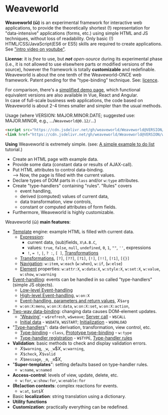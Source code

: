 # Weaveworld

**Weaveworld (ῶ)** is an experimental framework for interactive web applications, to provide the theoretically shortest (!) representation for "data-intensive" applications (forms, etc.) using simple HTML and JS techniques, without loss of readability. Only basic (!) HTML/CSS/JavaScript(ES6 or ES5) skills are required to create applications.
See ["intro video on youtube"](https://www.youtube.com/watch?v=BXQTlsFtl6o).

**License**: it is _free_ to use, but _**not** open-source_ during its experimental phase (i.e., it is not allowed to use elsewhere parts or modified versions of the source), however the framework is totally **customizable** and redefinable. Weaveworld is about the one tenth of the Weaveworld-ONCE web framework. Patent pending for the "type-binding" technique. See: [licence](LICENSE).

For comparison, there's a [simplified demo page](demo/todo), which functional equivalent versions are also available in Vue, React and Angular.    
In case of full-scale business web applications, the code based on Weaveworld is about 2-4 times smaller and simpler than the usual methods.

Usage (where VERSION: MAJOR.MINOR.DATE; suggested use: MAJOR.MINOR, e.g., .../`Weaveworld@0.12/`...)
```html
<script src="https://cdn.jsdelivr.net/gh/weaveworld/Weaveworld@VERSION/w.min.js"></script>
<link href="https://cdn.jsdelivr.net/gh/weaveworld/Weaveworld@VERSION/w.css" rel="stylesheet"/>
```

**Using** Weaveworld is extremely simple. (see: [A simple example to do list](demo/simple-todo) tutorial.)
* Create an HTML page with example data.
* Provide some data (constant data or results of AJAX-call).
* Put HTML attributes to control data-binding.    
--> Now, the page is filled with the current values.
* Declare types of DOM parts in `class` and/or `w:type` attributes.
* Create "type-handlers" containing "rules". "Rules" covers
  * event handling,
  * derived (computed) values of current data,
  * data transformation, view controls,
  * constant or computed attributes of form fields.
* Furthermore, Weaveworld is highly customizable.

Weaveworld (ῶ) **main features**:
* [Template](doc/doc-1-template.md) engine: example HTML is filled with current data.  
  * [Expression](doc/doc-1-template.md#template-expressions): 
    * current data, (sub)fields, `X\A.B.C`, 
    * values: `true`, `false`, `null`, `undefined`, `0`, `1`, `""`, `''`, expressions
    * `!`, `= !`, `|`, `? :`, `[ ]`, [Transformations](doc/doc-1-template.md#transformations)
  * [Transformations](doc/doc-1-template.md#transformations), `[?]`, `[??]`, `[?1]`, `[!]`, `[!!]`, `[!1]`, `[{}]`
  * [Navigation](doc/doc-1-template.md#navigation-condition-iteration): `w:item`, `w:each` (`w:when`), `w:if`, (`w:else`)
  * [Element](doc/doc-1-template.md#property-like-controls) properties: `w:attr:X`, `w:data:X`, `w:style:X`, `w:set:X`, `w:value`, `w:show`, `w:warning`
* [Event-handling](doc/doc-2-event.md): events can be handled in so called "type-handlers" (simple JS objects).
  * [Low-level Event-handling](doc/doc-2-event.md#low-level-event-handling)
  * [High-level Event-handling](doc/doc-2-event.md#high-level-event-handling), `w:on:X`
  * [Event-handling, parameters and return values](doc/doc-2-event.md#event-handling-parameters-and-return-values), _X_`$arg` 
  * `w:on:X:menu`, `w:on:X:data`, `w:on:X:set`, `w:on:X:action`,
* [Two-way data-binding](doc/doc-3-data-binding.md): changing data causes DOM-element updates.
  * ['Weaving'](doc/doc-3-data-binding.md#weaving---wweave) - `w$refresh`, `w$weave`; [Server call](doc/doc-3-data-binding.md#server-call) - `W$CALL`
  * [Initial data](doc/doc-3-data-binding.md#initial-data) - `W$DATA`, `W$START`; [Initialization](doc/doc-3-data-binding.md#initializing) - `W$ONLOAD`
* "[Type-handlers](doc/doc-4-type-handlers.md#)": data derivation, transformation, view control, etc.
  * [Type-binding](doc/doc-4-type-handlers.md#class) - `class`, [Prototype type-binding](doc/doc-4-type-handlers.md#wtype) - `w:type`
  * [Type-handler registration](doc/doc-4-type-handlers.md#type-handler-registration) - `W$TYPE`, [Type-handler rules](doc/doc-4-type-handlers.md#type-handler-rules)
* **Validation**: basic methods to check and display validation errors.
  * _X_`$warning`, `_w`, `_w`$_X_, `w:warning`, 
  * _X_`$check`, _X_`$valid`  
  * _X_`$message`, `_m`, `_m`$_X_,
* "**Super-templates**": setting defaults based on type-handler rules.
  * `w:name`, `w:named`
* **Access-control**: levels of view, update, delete, etc.
  * `w:for`, `w:show:for`, `w:enable:for`
* **(Re)action contexts**: complex reactions for events.
  * `w:at`, `$at$`_X_
* Basic **localization**: string translation using a dictionary.
* **Utility functions**
* **Customization**: practically everything can be redefined.
